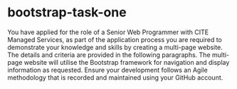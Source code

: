 # bootstrap-task-one
You have applied for the role of a Senior Web Programmer with CITE Managed Services, as part of the application process you are required to demonstrate your knowledge and skills by creating a multi-page website. The details and criteria are provided in the following paragraphs.
The multi-page website will utilise the Bootstrap framework for navigation and display information as requested. Ensure your development follows an Agile methodology that is recorded and maintained using your GitHub account.
